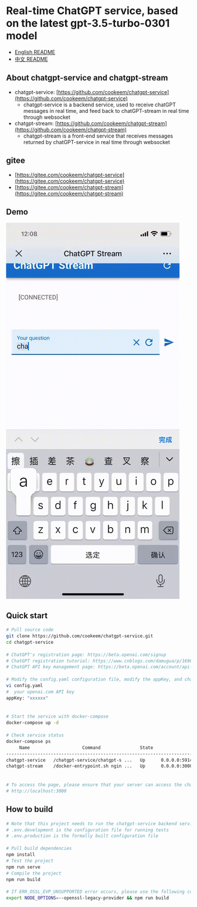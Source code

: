 # Real-time ChatGPT service, based on the latest gpt-3.5-turbo-0301 model

- [English README](README.md)
- [中文 README](README_CN.md)

## About chatgpt-service and chatgpt-stream

- chatgpt-service: [https://github.com/cookeem/chatgpt-service](https://github.com/cookeem/chatgpt-service) 
  - chatgpt-service is a backend service, used to receive chatGPT messages in real time, and feed back to chatGPT-stream in real time through websocket
- chatgpt-stream: [https://github.com/cookeem/chatgpt-stream](https://github.com/cookeem/chatgpt-stream) 
  - chatgpt-stream is a front-end service that receives messages returned by chatGPT-service in real time through websocket

## gitee

- [https://gitee.com/cookeem/chatgpt-service](https://gitee.com/cookeem/chatgpt-service) 
- [https://gitee.com/cookeem/chatgpt-stream](https://gitee.com/cookeem/chatgpt-stream) 

## Demo

![](chatgpt-service.gif)


## Quick start

```bash
# Pull source code
git clone https://github.com/cookeem/chatgpt-service.git
cd chatgpt-service

# ChatGPT's registration page: https://beta.openai.com/signup
# ChatGPT registration tutorial: https://www.cnblogs.com/damugua/p/16969508.html
# ChatGPT API key management page: https://beta.openai.com/account/api-keys

# Modify the config.yaml configuration file, modify the appKey, and change it to your openai.com API key
vi config.yaml
#  your openai.com API key
appKey: "xxxxxx"


# Start the service with docker-compose
docker-compose up -d

# Check service status
docker-compose ps   
     Name                    Command               State                  Ports                
-----------------------------------------------------------------------------------------------
chatgpt-service   /chatgpt-service/chatgpt-s ...   Up      0.0.0.0:59142->9000/tcp             
chatgpt-stream    /docker-entrypoint.sh ngin ...   Up      0.0.0.0:3000->80/tcp,:::3000->80/tcp


# To access the page, please ensure that your server can access the chatGPT API
# http://localhost:3000
```

## How to build

```bash
# Note that this project needs to run the chatgpt-service backend service first
# .env.development is the configuration file for running tests
# .env.production is the formally built configuration file

# Pull build dependencies
npm install
# Test the project
npm run serve
# Compile the project
npm run build

# If ERR_OSSL_EVP_UNSUPPORTED error occurs, please use the following command to compile
export NODE_OPTIONS=--openssl-legacy-provider && npm run build
```